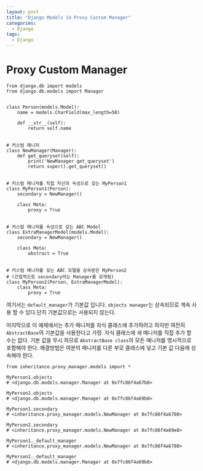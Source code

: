 ```yaml
---
layout: post
title: "Django Models 14 Proxy Custom Manager"
categories:
  - Django
tags:
  - Django
---
```


# Proxy Custom Manager

```
from django.db import models
from django.db.models import Manager


class Person(models.Model):
    name = models.CharField(max_length=50)

    def __str__(self):
        return self.name


# 커스텀 매니저
class NewManager(Manager):
    def get_queryset(self):
        print('NewManager get_queryset')
        return super().get_queryset()


# 커스텀 매니저를 직접 자신의 속성으로 갖는 MyPerson1
class MyPerson1(Person):
    secondary = NewManager()

    class Meta:
        proxy = True


# 커스텀 매니저를 속성으로 갖는 ABC Model
class ExtraManagerModel(models.Model):
    secondary = NewManager()

    class Meta:
        abstract = True


# 커스텀 매니저를 갖는 ABC 모델을 상속받은 MyPerson2
# (간접적으로 secondary라는 Manager를 갖게됨)
class MyPerson2(Person, ExtraManagerModel):
    class Meta:
        proxy = True

```

여기서는 `default_manager`가 기본값 입니다. `objects manager`는 상속되므로 계속 사용 할 수 있다.단지 기본값으로는 사용되지 않는다. 

 마지막으로 이 예제에서는 추가 매니저를 자식 클래스에 추가하려고 하지만 여전히 `AbstractBase`의 기본값을 사용한다고 가정. 자식 클래스에 새 매니저를 직접 추가 할 수는 없다. 기본 값을 무시 하므로 `AbstractBase class`의 모든 매니저를 명시적으로 포함해야 한다. 해결방법은 여분의 매니저를 다른 부모 클래스에 넣고 기본 값 다음에 상속해야 한다.
 
 ```
from inheritance.proxy_manager.models import *

MyPerson1.objects
# <django.db.models.manager.Manager at 0x7fc86f4a67b8>

MyPerson2.objects
# <django.db.models.manager.Manager at 0x7fc86f4a69b0>

MyPerson1.secondary
# <inheritance.proxy_manager.models.NewManager at 0x7fc86f4a6780>

MyPerson2.secondary
# <inheritance.proxy_manager.models.NewManager at 0x7fc86f4a69e8>

MyPerson1._default_manager
# <inheritance.proxy_manager.models.NewManager at 0x7fc86f4a6780>

MyPerson2._default_manager
# <django.db.models.manager.Manager at 0x7fc86f4a69b0>
 ```
 